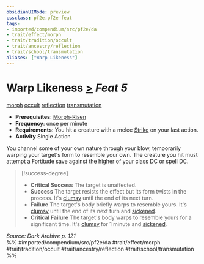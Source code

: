 ```yaml
---
obsidianUIMode: preview
cssclass: pf2e,pf2e-feat
tags:
- imported/compendium/src/pf2e/da
- trait/effect/morph
- trait/tradition/occult
- trait/ancestry/reflection
- trait/school/transmutation
aliases: ["Warp Likeness"]
---
```

# Warp Likeness  [>](chapter-9-playing-the-game.md#Actions "Single Action") *Feat 5*  
[morph](morph.md)  [occult](occult.md)  [reflection](reflection-da.md)  [transmutation](transmutation.md)  

- **Prerequisites**: [Morph-Risen](morph-risen-da.md)
- **Frequency**: once per minute
- **Requirements**: You hit a creature with a melee [Strike](strike.md) on your last action.
- **Activity** Single Action

You channel some of your own nature through your blow, temporarily warping your target's form to resemble your own. The creature you hit must attempt a Fortitude save against the higher of your class DC or spell DC.

> [!success-degree] 
> - **Critical Success** The target is unaffected.
> - **Success** The target resists the effect but its form twists in the process. It's [clumsy](conditions.md#Clumsy) until the end of its next turn.
> - **Failure** The target's body briefly warps to resemble yours. It's [clumsy](conditions.md#Clumsy) until the end of its next turn and [sickened](conditions.md#Sickened).
> - **Critical Failure** The target's body warps to resemble yours for a significant time. It's [clumsy](conditions.md#Clumsy) for 1 minute and [sickened](conditions.md#Sickened).

*Source: Dark Archive p. 121*  
%% #imported/compendium/src/pf2e/da #trait/effect/morph #trait/tradition/occult #trait/ancestry/reflection #trait/school/transmutation %%